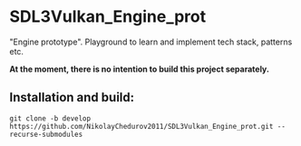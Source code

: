 # SDL3Vulkan_Engine_prot
"Engine prototype". Playground to learn and implement tech stack, patterns etc. 

**At the moment, there is no intention to build this project separately.**

## Installation and build:

`git clone -b develop https://github.com/NikolayChedurov2011/SDL3Vulkan_Engine_prot.git --recurse-submodules`
